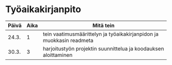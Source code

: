 # Työaikakirjanpito
Päivä | Aika | Mitä tein
----- | ---- | ----------
24.3. | 1 | tein vaatimusmäärittelyn ja työaikakirjanpidon ja muokkasin readmeta
30.3. | 3 | harjoitustyön projektin suunnittelua ja koodauksen aloittaminen
